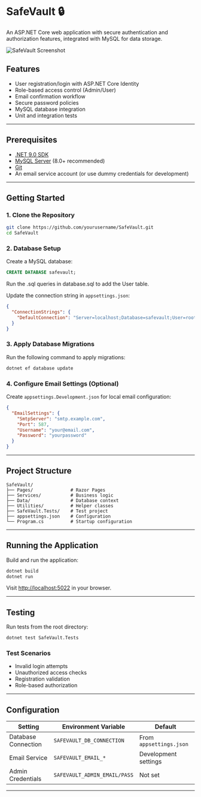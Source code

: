 # SafeVault 🔒

An ASP.NET Core web application with secure authentication and authorization features, integrated with MySQL for data storage.

![SafeVault Screenshot](./screenshot.png) <!-- Add a screenshot later if needed -->

## Features

- User registration/login with ASP.NET Core Identity
- Role-based access control (Admin/User)
- Email confirmation workflow
- Secure password policies
- MySQL database integration
- Unit and integration tests

---

## Prerequisites

- [.NET 9.0 SDK](https://dotnet.microsoft.com/download/dotnet/9.0)
- [MySQL Server](https://dev.mysql.com/downloads/mysql/) (8.0+ recommended)
- [Git](https://git-scm.com/)
- An email service account (or use dummy credentials for development)

---

## Getting Started

### 1. Clone the Repository
```bash
git clone https://github.com/yourusername/SafeVault.git
cd SafeVault
```

### 2. Database Setup
Create a MySQL database:
```sql
CREATE DATABASE safevault;
```
Run the .sql queries in database.sql to add the User table.

Update the connection string in `appsettings.json`:
```json
{
  "ConnectionStrings": {
    "DefaultConnection": "Server=localhost;Database=safevault;User=root;Password=yourpassword;"
  }
}
```

### 3. Apply Database Migrations
Run the following command to apply migrations:
```bash
dotnet ef database update
```

### 4. Configure Email Settings (Optional)
Create `appsettings.Development.json` for local email configuration:
```json
{
  "EmailSettings": {
    "SmtpServer": "smtp.example.com",
    "Port": 587,
    "Username": "your@email.com",
    "Password": "yourpassword"
  }
}
```

---

## Project Structure
```plaintext
SafeVault/
├── Pages/              # Razor Pages
├── Services/           # Business logic
├── Data/               # Database context
├── Utilities/          # Helper classes
├── SafeVault.Tests/    # Test project
├── appsettings.json    # Configuration
└── Program.cs          # Startup configuration
```

---

## Running the Application
Build and run the application:
```bash
dotnet build
dotnet run
```

Visit [http://localhost:5022](http://localhost:5022) in your browser.

---

## Testing
Run tests from the root directory:
```bash
dotnet test SafeVault.Tests
```

### Test Scenarios
- Invalid login attempts
- Unauthorized access checks
- Registration validation
- Role-based authorization

---

## Configuration

| Setting               | Environment Variable       | Default                  |
|-----------------------|---------------------------|--------------------------|
| Database Connection   | `SAFEVAULT_DB_CONNECTION` | From `appsettings.json` |
| Email Service         | `SAFEVAULT_EMAIL_*`       | Development settings     |
| Admin Credentials     | `SAFEVAULT_ADMIN_EMAIL/PASS` | Not set               |

---
